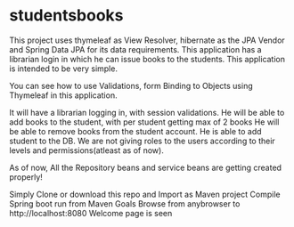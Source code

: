 # studentsbooks

This project uses thymeleaf as View Resolver, hibernate as the JPA Vendor and Spring Data JPA for its data requirements. This application has a librarian login in which he can
issue books to the students. This application is intended to be very simple.

You can see how to use Validations, form Binding to Objects using Thymeleaf in this application.

It will have a librarian logging in, with session validations.
He will be able to add books to the student, with per student getting max of 2 books
He will be able to remove books from the student account.
He is able to add student to the DB.
We are not giving roles to the users according to their levels and permissions(atleast as of now).


As of now, All the Repository beans and service beans are getting created properly!

Simply Clone or download this repo and 
Import as Maven project
Compile
Spring boot run from Maven Goals
Browse from anybrowser to http://localhost:8080
Welcome page is seen
